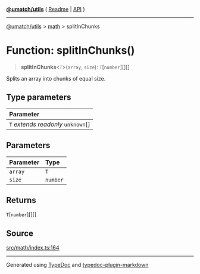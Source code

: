 [**@umatch/utils**](../../README.md) ( [Readme](../../README.md) \| [API](../../API.md) )

---

[@umatch/utils](../../API.md) > [math](../README.md) > splitInChunks

# Function: splitInChunks()

> **splitInChunks**\<`T`\>(`array`, `size`): `T`[`number`][][]

Splits an array into chunks of equal size.

## Type parameters

| Parameter                            |
| :----------------------------------- |
| `T` _extends_ _readonly_ `unknown`[] |

## Parameters

| Parameter | Type     |
| :-------- | :------- |
| `array`   | `T`      |
| `size`    | `number` |

## Returns

`T`[`number`][][]

## Source

[src/math/index.ts:164](https://github.com/umatch-oficial/utils/blob/51f6213/src/math/index.ts#L164)

---

Generated using [TypeDoc](https://typedoc.org/) and [typedoc-plugin-markdown](https://www.npmjs.com/package/typedoc-plugin-markdown)
